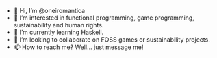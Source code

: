 - 👋 Hi, I’m @oneiromantica
- 👀 I’m interested in functional programming, game programming, sustainability and human rights.
- 🌱 I’m currently learning Haskell.
- 💞️ I’m looking to collaborate on FOSS games or sustainability projects. 
- 📫 How to reach me? Well... just message me!

<!---
oneiromantica/oneiromantica is a ✨ special ✨ repository because its `README.md` (this file) appears on your GitHub profile.
You can click the Preview link to take a look at your changes.
--->
